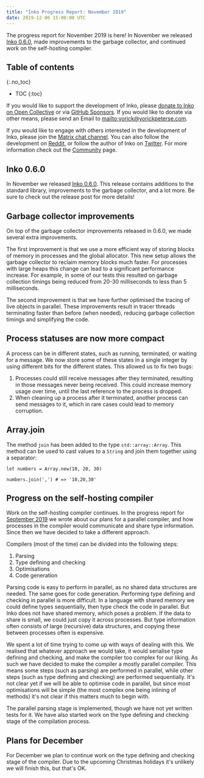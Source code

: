 ```yaml
---
title: "Inko Progress Report: November 2019"
date: 2019-12-06 15:00:00 UTC
---
```


The progress report for November 2019 is here! In November we released [Inko
0.6.0](/news/inko-0-6-0-has-been-released/), made improvements to the garbage
collector, and continued work on the self-hosting compiler.

<!-- READ MORE -->

## Table of contents
{:.no_toc}

* TOC
{:toc}

If you would like to support the development of Inko, please [donate to Inko on
Open Collective](https://opencollective.com/inko-lang) or via [GitHub
Sponsors](https://github.com/sponsors/YorickPeterse/). If you would like to
donate via other means, please send an Email to
<mailto:yorick@yorickpeterse.com>.

If you would like to engage with others interested in the development of Inko,
please join the [Matrix chat
channel](https://riot.im/app/#/room/#inko-lang:matrix.org). You can also follow
the development on [Reddit](https://www.reddit.com/r/inko/), or follow the
author of Inko on [Twitter](https://twitter.com/yorickpeterse). For more
information check out the [Community](/community) page.

## Inko 0.6.0

In November we released [Inko 0.6.0](/news/inko-0-6-0-has-been-released/). This
release contains additions to the standard library, improvements to the garbage
collector, and a lot more. Be sure to check out the release post for more
details!

## Garbage collector improvements

On top of the garbage collector improvements released in 0.6.0, we made several
extra improvements.

The first improvement is that we use a more efficient way of storing blocks of
memory in processes and the global allocator. This new setup allows the garbage
collector to reclaim memory blocks much faster. For processes with large heaps
this change can lead to a significant performance increase. For example, in some
of our tests this resulted on garbage collection timings being reduced from
20-30 milliseconds to less than 5 milliseconds.

The second improvement is that we have further optimised the tracing of live
objects in parallel. These improvements result in tracer threads terminating
faster than before (when needed), reducing garbage collection timings and
simplifying the code.

## Process statuses are now more compact

A process can be in different states, such as running, terminated, or waiting
for a message. We now store some of these states in a single integer by using
different bits for the different states. This allowed us to fix two bugs:

1. Processes could still receive messages after they terminated, resulting in
   those messages never being received. This could increase memory usage over
   time, until the last reference to the process is dropped.
2. When cleaning up a process after it terminated, another process can send
   messages to it, which in rare cases could lead to memory corruption.

## Array.join

The method `join` has been added to the type `std::array::Array`. This method
can be used to cast values to a `String` and join them together using a
separator:

```inko
let numbers = Array.new(10, 20, 30)

numbers.join(',') # => '10,20,30'
```

## Progress on the self-hosting compiler

Work on the self-hosting compiler continues. In the progress report for
[September 2019](/news/inko-progress-report-september-2019) we wrote about our
plans for a parallel compiler, and how processes in the compiler would
communicate and share type information. Since then we have decided to take a
different approach.

Compilers (most of the time) can be divided into the following steps:

1. Parsing
2. Type defining and checking
3. Optimisations
4. Code generation

Parsing code is easy to perform in parallel, as no shared data structures are
needed. The same goes for code generation. Performing type defining and checking
in parallel is more difficult. In a language with shared memory we could define
types sequentially, then type check the code in parallel. But Inko does not have
shared memory, which poses a problem. If the data to share is small, we could
just copy it across processes. But type information often consists of large
(recursive) data structures, and copying these between processes often is
expensive.

We spent a lot of time trying to come up with ways of dealing with this.
We realised that whatever approach we would take, it would serialise type
defining and checking, and make the compiler too complex for our liking. As such
we have decided to make the compiler a mostly parallel compiler. This means some
steps (such as parsing) are performed in parallel, while other steps (such as
type defining and checking) are performed sequentially. It's not clear yet if we
will be able to optimise code in parallel, but since most optimisations will be
simple (the most complex one being inlining of methods) it's not clear if this
matters much to begin with.

The parallel parsing stage is implemented, though we have not yet written tests
for it. We have also started work on the type defining and checking stage of the
compilation process.

## Plans for December

For December we plan to continue work on the type defining and checking stage of
the compiler. Due to the upcoming Christmas holidays it's unlikely we will
finish this, but that's OK.
